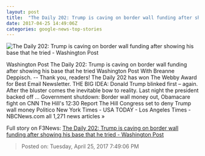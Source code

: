 ```yaml
---
layout: post
title:  "The Daily 202: Trump is caving on border wall funding after showing his base that he tried - Washington Post"
date: 2017-04-25 14:49:06Z
categories: google-news-top-stories
---
```


![The Daily 202: Trump is caving on border wall funding after showing his base that he tried - Washington Post](https://images.washingtonpost.com/?url=https://palomaimages.washingtonpost.com/pr2/304c9759e24effd31bb2d1e9188ad014-4877-3251-Botsford170424Trump14378.jpg&w=1484&op=resize&opt=1&filter=antialias)

Washington Post The Daily 202: Trump is caving on border wall funding after showing his base that he tried Washington Post With Breanne Deppisch. -- Thank you, readers! The Daily 202 has won The Webby Award for Best Email Newsletter. THE BIG IDEA: Donald Trump blinked first – again. After the bluster comes the inevitable bow to reality. Last night the president backed off ... Government shutdown: Border wall money out, Obamacare fight on CNN The Hill's 12:30 Report The Hill Congress set to deny Trump wall money Politico New York Times - USA TODAY - Los Angeles Times - NBCNews.com all 1,271 news articles »


Full story on F3News: [The Daily 202: Trump is caving on border wall funding after showing his base that he tried - Washington Post](http://www.f3nws.com/n/BNCGdE)

> Posted on: Tuesday, April 25, 2017 7:49:06 PM
